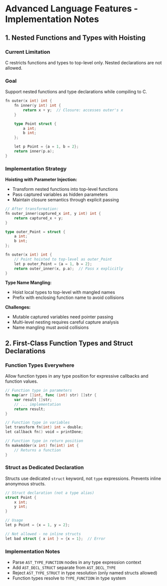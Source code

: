# Advanced Language Features - Implementation Notes

## 1. Nested Functions and Types with Hoisting

### Current Limitation
C restricts functions and types to top-level only. Nested declarations are not allowed.

### Goal
Support nested functions and type declarations while compiling to C.

```go
fn outer(x int) int {
    fn inner(y int) int {
        return x + y;  // Closure: accesses outer's x
    }

    type Point struct {
        a int;
        b int;
    };

    let p Point = {a = 1, b = 2};
    return inner(p.a);
}
```

### Implementation Strategy

**Hoisting with Parameter Injection:**
- Transform nested functions into top-level functions
- Pass captured variables as hidden parameters
- Maintain closure semantics through explicit passing

```go
// After transformation:
fn outer_inner(captured_x int, y int) int {
    return captured_x + y;
}

type outer_Point = struct {
    a int;
    b int;
};

fn outer(x int) int {
    // Point hoisted to top-level as outer_Point
    let p outer_Point = {a = 1, b = 2};
    return outer_inner(x, p.a);  // Pass x explicitly
}
```

**Type Name Mangling:**
- Hoist local types to top-level with mangled names
- Prefix with enclosing function name to avoid collisions

**Challenges:**
- Mutable captured variables need pointer passing
- Multi-level nesting requires careful capture analysis
- Name mangling must avoid collisions

## 2. First-Class Function Types and Struct Declarations

### Function Types Everywhere
Allow function types in any type position for expressive callbacks and function values.

```go
// Function type in parameters
fn map(arr []int, func (int) str) []str {
    var result []str;
    // ... implementation
    return result;
}

// Function type in variables
let transform fn(int) int = double;
let callback fn() void = printDone;

// Function type in return position
fn makeAdder(x int) fn(int) int {
    // Returns a function
}
```

### Struct as Dedicated Declaration
Structs use dedicated `struct` keyword, not `type` expressions. Prevents inline anonymous structs.

```go
// Struct declaration (not a type alias)
struct Point {
    x int;
    y int;
}

// Usage
let p Point = {x = 1, y = 2};

// Not allowed - no inline structs
let bad struct { x int } = {x = 1};  // Error
```

### Implementation Notes
- Parse `AST_TYPE_FUNCTION` nodes in any type expression context
- Add `AST_DECL_STRUCT` separate from `AST_DECL_TYPE`
- Reject `AST_TYPE_STRUCT` in type resolution (only named structs allowed)
- Function types resolve to `TYPE_FUNCTION` in type system
